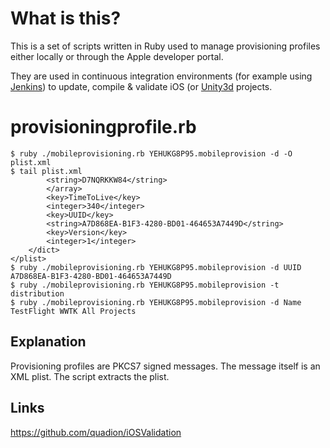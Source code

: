 # What is this? #

This is a set of scripts written in Ruby used to manage provisioning profiles either locally or through the Apple developer portal.

They are used in continuous integration environments (for example using [Jenkins](http://jenkins-ci.org)) to update, compile & validate iOS (or [Unity3d](http://unity3d.com) projects.

# provisioningprofile.rb #

	$ ruby ./mobileprovisioning.rb YEHUKG8P95.mobileprovision -d -O plist.xml
	$ tail plist.xml
			<string>D7NQRKKW84</string>
			</array>
			<key>TimeToLive</key>
			<integer>340</integer>
			<key>UUID</key>
			<string>A7D868EA-B1F3-4280-BD01-464653A7449D</string>
			<key>Version</key>
			<integer>1</integer>
		</dict>
	</plist>
	$ ruby ./mobileprovisioning.rb YEHUKG8P95.mobileprovision -d UUID
	A7D868EA-B1F3-4280-BD01-464653A7449D
	$ ruby ./mobileprovisioning.rb YEHUKG8P95.mobileprovision -t
	distribution
	$ ruby ./mobileprovisioning.rb YEHUKG8P95.mobileprovision -d Name
	TestFlight WWTK All Projects

## Explanation ##

Provisioning profiles are PKCS7 signed messages. The message itself is an XML plist. The script extracts the plist.

## Links ##

https://github.com/quadion/iOSValidation